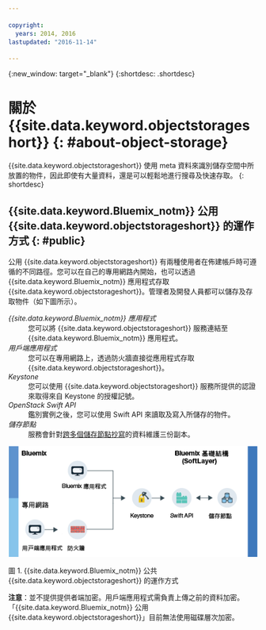 ```yaml
---

copyright:
  years: 2014, 2016
lastupdated: "2016-11-14"

---
```

{:new_window: target="_blank"}
{:shortdesc: .shortdesc}

# 關於 {{site.data.keyword.objectstorageshort}} {: #about-object-storage}


{{site.data.keyword.objectstorageshort}} 使用 meta 資料來識別儲存空間中所放置的物件，因此即使有大量資料，還是可以輕鬆地進行搜尋及快速存取。
{: shortdesc}


## {{site.data.keyword.Bluemix_notm}} 公用 {{site.data.keyword.objectstorageshort}} 的運作方式 {: #public}

公用 {{site.data.keyword.objectstorageshort}} 有兩種使用者在佈建帳戶時可遵循的不同路徑。您可以在自己的專用網路內開始，也可以透過 {{site.data.keyword.Bluemix_notm}} 應用程式存取 {{site.data.keyword.objectstorageshort}}。管理者及開發人員都可以儲存及存取物件（如下圖所示）。

<dl>
  <dt><dfn> {{site.data.keyword.Bluemix_notm}} 應用程式 </dfn></dt>
    <dd> 您可以將 {{site.data.keyword.objectstorageshort}} 服務連結至 {{site.data.keyword.Bluemix_notm}} 應用程式。</dd>
  <dt><dfn> 用戶端應用程式</dfn></dt>
    <dd> 您可以在專用網路上，透過防火牆直接從應用程式存取 {{site.data.keyword.objectstorageshort}}。</dd>
  <dt><dfn> Keystone </dfn></dt>
    <dd> 您可以使用 {{site.data.keyword.objectstorageshort}} 服務所提供的認證來取得來自 Keystone 的授權記號。</dd>
  <dt><dfn> OpenStack Swift API </dfn></dt>
    <dd> 鑑別實例之後，您可以使用 Swift API 來讀取及寫入所儲存的物件。</dd>
  <dt><dfn> 儲存節點 </dfn></dt>
    <dd> 服務會針對<a href="http://docs.openstack.org/developer/swift/overview_replication.html">跨多個儲存節點抄寫</a>的資料維護三份副本。</dd>
</dl>

![{{site.data.keyword.objectstorageshort}} 會依上述撰寫的方式運作（如圖表中所示）。](images/OS_howitworks.png)

圖 1. {{site.data.keyword.Bluemix_notm}} 公共 {{site.data.keyword.objectstorageshort}} 的運作方式

**注意**：並不提供提供者端加密。用戶端應用程式需負責上傳之前的資料加密。「{{site.data.keyword.Bluemix_notm}} 公用 {{site.data.keyword.objectstorageshort}}」目前無法使用磁碟層次加密。
